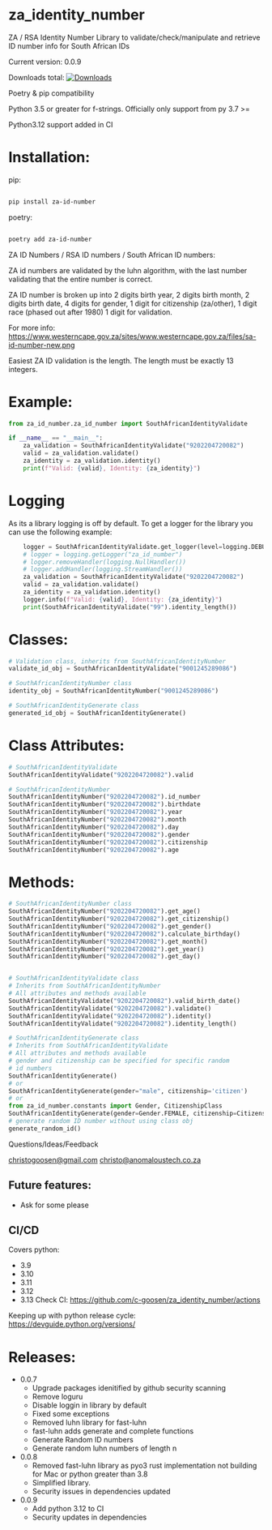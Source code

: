 # za_identity_number

ZA / RSA Identity Number 
Library to validate/check/manipulate and retrieve ID number info for South African IDs

Current version: 0.0.9

Downloads total:  [![Downloads](https://static.pepy.tech/personalized-badge/za-id-number?period=total&units=international_system&left_color=black&right_color=orange&left_text=Downloads)](https://pepy.tech/project/za-id-number)

Poetry & pip compatibility

Python 3.5 or greater for f-strings.
Officially only support from py 3.7 >=

Python3.12 support added in CI

# Installation:

pip:
```bash

pip install za-id-number

```

poetry:

```bash

poetry add za-id-number

```

ZA ID Numbers / RSA ID numbers / South African ID numbers:

ZA id numbers are validated by the luhn algorithm, with the last number validating that the entire number is correct.

ZA ID number is broken up into  2 digits birth year, 2 digits birth month, 2 digits birth date, 4 digits for gender, 1 digit for citizenship (za/other), 1 digit race (phased out after 1980) 1 digit for validation.

For more info: https://www.westerncape.gov.za/sites/www.westerncape.gov.za/files/sa-id-number-new.png

Easiest ZA ID validation is the length. The length must be exactly 13 integers.

# Example:
```python
from za_id_number.za_id_number import SouthAfricanIdentityValidate

if __name__ == "__main__":
    za_validation = SouthAfricanIdentityValidate("9202204720082")
    valid = za_validation.validate()
    za_identity = za_validation.identity()
    print(f"Valid: {valid}, Identity: {za_identity}")
```
# Logging
As its a library logging is off by default.
To get a logger for the library you can use the following example:
```python
    logger = SouthAfricanIdentityValidate.get_logger(level=logging.DEBUG)
    # logger = logging.getLogger("za_id_number")
    # logger.removeHandler(logging.NullHandler())
    # logger.addHandler(logging.StreamHandler())
    za_validation = SouthAfricanIdentityValidate("9202204720082")
    valid = za_validation.validate()
    za_identity = za_validation.identity()
    logger.info(f"Valid: {valid}, Identity: {za_identity}")
    print(SouthAfricanIdentityValidate("99").identity_length())
```

# Classes:
```python
# Validation class, inherits from SouthAfricanIdentityNumber
validate_id_obj = SouthAfricanIdentityValidate("9001245289086")

# SouthAfricanIdentityNumber class
identity_obj = SouthAfricanIdentityNumber("9001245289086")

# SouthAfricanIdentityGenerate class
generated_id_obj = SouthAfricanIdentityGenerate()
```

# Class Attributes:
```python
# SouthAfricanIdentityValidate
SouthAfricanIdentityValidate("9202204720082").valid

# SouthAfricanIdentityNumber
SouthAfricanIdentityNumber("9202204720082").id_number
SouthAfricanIdentityNumber("9202204720082").birthdate
SouthAfricanIdentityNumber("9202204720082").year
SouthAfricanIdentityNumber("9202204720082").month
SouthAfricanIdentityNumber("9202204720082").day
SouthAfricanIdentityNumber("9202204720082").gender
SouthAfricanIdentityNumber("9202204720082").citizenship
SouthAfricanIdentityNumber("9202204720082").age

```

# Methods:
```python
# SouthAfricanIdentityNumber class
SouthAfricanIdentityNumber("9202204720082").get_age()
SouthAfricanIdentityNumber("9202204720082").get_citizenship()
SouthAfricanIdentityNumber("9202204720082").get_gender()
SouthAfricanIdentityNumber("9202204720082").calculate_birthday()
SouthAfricanIdentityNumber("9202204720082").get_month()
SouthAfricanIdentityNumber("9202204720082").get_year()
SouthAfricanIdentityNumber("9202204720082").get_day()


# SouthAfricanIdentityValidate class
# Inherits from SouthAfricanIdentityNumber
# All attributes and methods available
SouthAfricanIdentityValidate("9202204720082").valid_birth_date()
SouthAfricanIdentityValidate("9202204720082").validate()
SouthAfricanIdentityValidate("9202204720082").identity()
SouthAfricanIdentityValidate("9202204720082").identity_length()

# SouthAfricanIdentityGenerate class
# Inherits from SouthAfricanIdentityValidate
# All attributes and methods available
# gender and citizenship can be specified for specific random
# id numbers
SouthAfricanIdentityGenerate()
# or
SouthAfricanIdentityGenerate(gender="male", citizenship='citizen')
# or
from za_id_number.constants import Gender, CitizenshipClass
SouthAfricanIdentityGenerate(gender=Gender.FEMALE, citizenship=CitizenshipClass.CITIZEN_BORN)
# generate random ID number without using class obj
generate_random_id()

```

Questions/Ideas/Feedback

christogoosen@gmail.com
christo@anomaloustech.co.za

## Future features:
* Ask for some please

## CI/CD
Covers python:
* 3.9
* 3.10
* 3.11
* 3.12
* 3.13
Check CI: https://github.com/c-goosen/za_identity_number/actions

Keeping up with python release cycle: https://devguide.python.org/versions/

# Releases:
* 0.0.7
  * Upgrade packages idenitified by github security scanning
  * Remove loguru
  * Disable loggin in library by default
  * Fixed some exceptions
  * Removed luhn library for fast-luhn
  * fast-luhn adds generate and complete functions
  * Generate Random ID numbers
  * Generate random luhn numbers of length n
* 0.0.8
  * Removed fast-luhn library as pyo3 rust implementation not building for Mac or python greater than 3.8
  * Simplified library.
  * Security issues in dependencies updated
* 0.0.9
  * Add python 3.12 to CI
  * Security updates in dependencies
